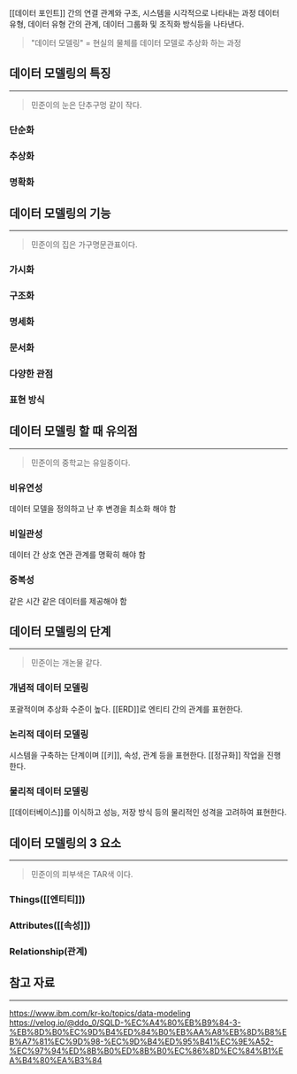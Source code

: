 [[데이터 포인트]] 간의 연결 관계와 구조, 시스템을 시각적으로 나타내는 과정
데이터 유형, 데이터 유형 간의 관계, 데이터 그룹화 및 조직화 방식등을 나타낸다.

> "데이터 모델링" = 현실의 물체를 데이터 모델로 추상화 하는 과정

## 데이터 모델링의 특징
---
> 민준이의 눈은 단추구멍 같이 작다.
### 단순화

### 추상화

### 명확화


## 데이터 모델링의 기능
---
> 민준이의 집은 가구명문관표이다.
### 가시화
### 구조화
### 명세화
### 문서화
### 다양한 관점
### 표현 방식


## 데이터 모델링 할 때 유의점
---
> 민준이의 중학교는 유일중이다.
### 비유연성
데이터 모델을 정의하고 난 후 변경을 최소화 해야 함

### 비일관성
데이터 간 상호 연관 관계를 명확히 해야 함

### 중복성
같은 시간 같은 데이터를 제공해야 함

## 데이터 모델링의 단계
---
> 민준이는 개논물 같다.
### 개념적 데이터 모델링
포괄적이며 추상화 수준이 높다. [[ERD]]로 엔티티 간의 관계를 표현한다.

### 논리적 데이터 모델링
시스템을 구축하는 단계이며 [[키]], 속성, 관계 등을 표현한다. [[정규화]] 작업을 진행한다.

### 물리적 데이터 모델링
[[데이터베이스]]를 이식하고 성능, 저장 방식 등의 물리적인 성격을 고려하여 표현한다.

## 데이터 모델링의 3 요소
---
> 민준이의 피부색은 TAR색 이다.
### Things([[엔티티]])
### Attributes([[속성]])
### Relationship(관계)


## 참고 자료
---
https://www.ibm.com/kr-ko/topics/data-modeling
https://velog.io/@ddo_0/SQLD-%EC%A4%80%EB%B9%84-3-%EB%8D%B0%EC%9D%B4%ED%84%B0%EB%AA%A8%EB%8D%B8%EB%A7%81%EC%9D%98-%EC%9D%B4%ED%95%B41%EC%9E%A52-%EC%97%94%ED%8B%B0%ED%8B%B0%EC%86%8D%EC%84%B1%EA%B4%80%EA%B3%84